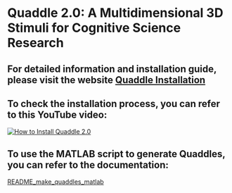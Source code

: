 # Quaddle 2.0: A Multidimensional 3D Stimuli for Cognitive Science Research

## For detailed information and installation guide, please visit the website [Quaddle Installation](https://xwen1765.github.io/posts/Quaddle/)

## To check the installation process, you can refer to this YouTube video:
[![How to Install Quaddle 2.0](https://img.youtube.com/vi/FOaKS-hQfYI/0.jpg)](https://www.youtube.com/watch?v=FOaKS-hQfYI)

## To use the MATLAB script to generate Quaddles, you can refer to the documentation:
[README_make_quaddles_matlab](/Matlab/Documentation-MATLAB-make_quaddle.pdf)